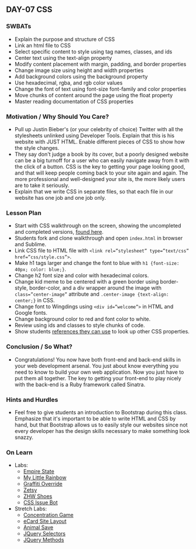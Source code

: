## DAY-07 CSS 

### SWBATs
+ Explain the purpose and structure of CSS
+ Link an html file to CSS
+ Select specific content to style using tag names, classes, and ids
+ Center text using the text-align property
+ Modify content placement with margin, padding, and border properties
+ Change image size using height and width properties
+ Add background colors using the background property
+ Use hexadecimal, rgba, and rgb color values
+ Change the font of text using font-size font-family and color properties
+ Move chunks of content around the page using the float property
+ Master reading documentation of CSS properties

### Motivation / Why Should You Care?
+ Pull up Justin Bieber's (or your celebrity of choice) Twitter with all the stylesheets unlinked using Developer Tools. Explain that this is his website with JUST HTML. Enable different pieces of CSS to show how the style changes.
+ They say don't judge a book by its cover, but a poorly designed website can be a big turnoff for a user who can easily navigate away from it with the click of a button. CSS is the key to getting your page looking good, and that will keep people coming back to your site again and again. The more professional and well-designed your site is, the more likely users are to take it seriously.
+ Explain that we write CSS in separate files, so that each file in our website has one job and one job only.

### Lesson Plan
+ Start with CSS walkthrough on the screen, showing the uncompleted and completed versions, [found here](https://github.com/learn-co-curriculum/css-walkthrough-hs).
+ Students fork and clone walkthrough and open `index.html` in browser and Sublime.
+ Link CSS file to HTML file with `<link rel=”stylesheet” type=”text/css” href=”css/style.css”>`.
+ Make h1 tags larger and change the font to blue with `h1 {font-size: 40px; color: blue;}`.
+ Change h2 font size and color with hexadecimal colors.
+ Change kid meme to be centered with a green border using border-style, border-color, and a div wrapper around the image with `class=”center-image”` attribute and `.center-image {text-align: center;}` in CSS.
+ Change font to Wingdings using `<div id=”welcome”>` in HTML and Google fonts.
+ Change background color to red and font color to white.
+ Review using ids and classes to style chunks of code.
+ Show students [references they can use](https://developer.mozilla.org/en-US/docs/Web/CSS/Reference) to look up other CSS properties.

### Conclusion / So What?
+ Congratulations! You now have both front-end and back-end skills in your web development arsenal. You just about know everything you need to know to build your own web application. Now you just have to put them all together. The key to getting your front-end to play nicely with the back-end is a Ruby framework called Sinatra.

### Hints and Hurdles
+ Feel free to give students an introduction to Bootstrap during this class. Emphasize that it's important to be able to write HTML and CSS by hand, but that Bootstrap allows us to easily style our websites since not every developer has the design skills necessary to make something look snazzy.

### On Learn
+ Labs:
  + [Empire State](https://github.com/learn-co-curriculum/hs-empire-state-css-challenge)
  + [My Little Rainbow](https://github.com/learn-co-curriculum/hs-my-little-rainbow) 
  + [Graffiti Override](https://github.com/learn-co-curriculum/hs-css-graffiti-override)
  + [Zetsy](https://github.com/learn-co-curriculum/hs-zetsy)
  + [ZHW Shoes](https://github.com/learn-co-curriculum/hs-zhw-shoes-layout)
  + [CSS Issue Bot](https://github.com/learn-co-curriculum/css-issue-bot-9000)
+ Stretch Labs:
  + [Concentration Game](https://github.com/learn-co-curriculum/fe-concentration-game)
  + [eCard Site Layout](https://github.com/learn-co-curriculum/ecard-site-layout)
  + [Animal Save](https://github.com/learn-co-curriculum/animal-save)
  + [JQuery Selectors](https://github.com/learn-co-curriculum/fe-jquery-exploring-selectors)
  + [JQuery Methods](https://github.com/learn-co-curriculum/fe-jquery-exploring-methods)
  
  
